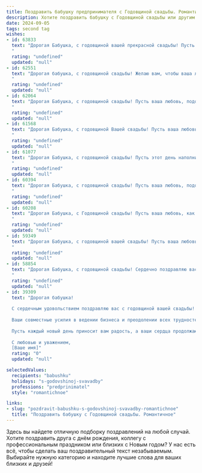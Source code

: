 ```yaml
---
title: Поздравить бабушку предпринимателя с Годовщиной свадьбы. Романтичное
description: Хотите поздравить бабушку с Годовщиной свадьбы или другим праздником? Наш ИИ создаст незабываемое поздравление, а вы обязательно выделитесь среди других.  
date: 2024-09-05
tags: second tag
wishes:
- id: 63833
  text: "Дорогая Бабушка, с годовщиной вашей прекрасной свадьбы! Пусть прошедшие годы стали еще одним доказательством вашей сильной любви и верности. Пусть ваше предпринимательское сердце продолжает биться в унисон, а каждый день приносит новые радости и благополучие. Желаю вам долгих лет счастья, любви и процветания!
  "
  rating: "undefined"
  updated: "null"
- id: 62551
  text: "Дорогая бабушка, с годовщиной свадьбы! Желаю вам, чтобы ваша любовь, крепкая как ваша предпринимательская хватка, продолжала расцветать с каждым годом, как прекрасный весенний сад. Пусть ваши сердца всегда будут полны радости, а глаза светятся любовью, как и в тот прекрасный день, когда вы связали свои судьбы.
  "
  rating: "undefined"
  updated: "null"
- id: 62064
  text: "Дорогая Бабушка, с годовщиной свадьбы! Пусть ваша любовь, подобно крепкому бизнесу, процветает и приносит вам бесконечное счастье. Желаю вам долгих лет в окружении любви, гармонии и процветания!
  "
  rating: "undefined"
  updated: "null"
- id: 61568
  text: "Дорогая Бабушка, с годовщиной Вашей свадьбы! Пусть ваша любовь, как вино, с годами становится только крепче и слаще. Желаю вам  нежности,  радости и благополучия, чтобы каждый день жизни был наполнен счастьем и теплом!
  "
  rating: "undefined"
  updated: "null"
- id: 61077
  text: "Дорогая Бабушка, с годовщиной свадьбы! Пусть этот день наполнится той же любовью и нежностью, что согревает ваши сердца уже столько лет. Желаю вам, чтобы каждый день был полон радости, как  цветение вашего бизнеса,  и чтобы ваша любовь, как и ваши дела, процветала!
  "
  rating: "undefined"
  updated: "null"
- id: 60394
  text: "Дорогая Бабушка, с годовщиной свадьбы! Пусть ваша любовь, подобно прекрасному цветку, расцветает с каждым годом, а ваш бизнес процветает! Желаю вам бесконечного счастья, крепкого здоровья и неиссякаемой энергии!
  "
  rating: "undefined"
  updated: "null"
- id: 60208
  text: "Дорогая Бабушка, с Годовщиной свадьбы! Пусть ваша любовь, как крепкое дерево, с годами становится только крепче и красивее. Желаю вам, чтобы ваш предпринимательский дух, который всегда вдохновлял меня, продолжал гореть ярким пламенем, а ваша душа оставалась такой же светлой и любящей!
  "
  rating: "undefined"
  updated: "null"
- id: 59349
  text: "Дорогая Бабушка, с годовщиной вашей свадьбы! Пусть ваша любовь, как крепкое вино, с годами становится всё богаче и ароматнее. Желаю вам ещё долгих лет счастья, благополучия и процветания в вашем семейном бизнесе!
  "
  rating: "undefined"
  updated: "null"
- id: 58854
  text: "Дорогая Бабушка, с годовщиной свадьбы! Сердечно поздравляю вас с этой прекрасной датой! Пусть ваша любовь, как крепкое вино, с годами становится только ценнее, а ваш дом всегда будет полон тепла и счастья!
  "
  rating: "undefined"
  updated: "null"
- id: 39309
  text: "Дорогая бабушка!
  
  С сердечным удовольствием поздравляю вас с годовщиной вашей свадьбы! В этот особенный день хочется вспомнить, как ваша любовь прожила множество моментов и испытаний, превратившись в яркий и крепкий союз двух замечательных людей.
  
  Ваши совместные усилия в ведении бизнеса и преодолении всех трудностей вдохновляют и показывают, что истинная любовь способна на всё. Вы — пример для подражания, ваша поддержка друг другу является залогом успешной жизни вместе.
  
  Пусть каждый новый день приносит вам радость, а ваши сердца продолжают биться в унисон, наполняя жизнь светом и теплом. Желаю вам здоровья, счастья и бесконечной любви!
  
  С любовью и уважением,
  [Ваше имя]"
  rating: "0"
  updated: "null"

selectedValues:
  recipients: "babushku"
  holidays: "s-godovshinoj-svavadby"
  professions: "predprinimatel"
  style: "romantichnoe"

links:
- slug: "pozdravit-babushku-s-godovshinoj-svavadby-romantichnoe"
  title: "Поздравить бабушку с Годовщиной свадьбы. Романтичное"
---
```


Здесь вы найдете отличную подборку поздравлений на любой случай. 
Хотите поздравить друга с днём рождения, коллегу с профессиональным праздником или близких с Новым годом? У нас есть всё, чтобы сделать ваш поздравительный текст незабываемым. Выбирайте нужную категорию и находите лучшие слова для ваших близких и друзей!
